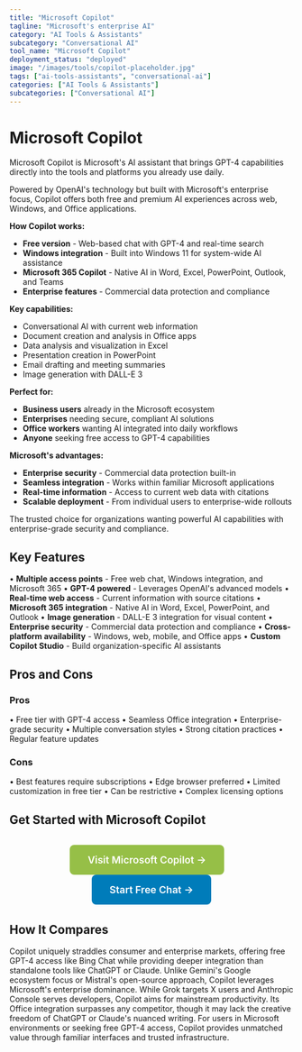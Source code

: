 ```yaml
---
title: "Microsoft Copilot"
tagline: "Microsoft's enterprise AI"
category: "AI Tools & Assistants"
subcategory: "Conversational AI"
tool_name: "Microsoft Copilot"
deployment_status: "deployed"
image: "/images/tools/copilot-placeholder.jpg"
tags: ["ai-tools-assistants", "conversational-ai"]
categories: ["AI Tools & Assistants"]
subcategories: ["Conversational AI"]
---
```


# Microsoft Copilot

Microsoft Copilot is Microsoft's AI assistant that brings GPT-4 capabilities directly into the tools and platforms you already use daily.

Powered by OpenAI's technology but built with Microsoft's enterprise focus, Copilot offers both free and premium AI experiences across web, Windows, and Office applications.

**How Copilot works:**
- **Free version** - Web-based chat with GPT-4 and real-time search
- **Windows integration** - Built into Windows 11 for system-wide AI assistance
- **Microsoft 365 Copilot** - Native AI in Word, Excel, PowerPoint, Outlook, and Teams
- **Enterprise features** - Commercial data protection and compliance

**Key capabilities:**
- Conversational AI with current web information
- Document creation and analysis in Office apps
- Data analysis and visualization in Excel
- Presentation creation in PowerPoint
- Email drafting and meeting summaries
- Image generation with DALL-E 3

**Perfect for:**
- **Business users** already in the Microsoft ecosystem
- **Enterprises** needing secure, compliant AI solutions
- **Office workers** wanting AI integrated into daily workflows
- **Anyone** seeking free access to GPT-4 capabilities

**Microsoft's advantages:**
- **Enterprise security** - Commercial data protection built-in
- **Seamless integration** - Works within familiar Microsoft applications
- **Real-time information** - Access to current web data with citations
- **Scalable deployment** - From individual users to enterprise-wide rollouts

The trusted choice for organizations wanting powerful AI capabilities with enterprise-grade security and compliance.

## Key Features

• **Multiple access points** - Free web chat, Windows integration, and Microsoft 365
• **GPT-4 powered** - Leverages OpenAI's advanced models
• **Real-time web access** - Current information with source citations
• **Microsoft 365 integration** - Native AI in Word, Excel, PowerPoint, and Outlook
• **Image generation** - DALL-E 3 integration for visual content
• **Enterprise security** - Commercial data protection and compliance
• **Cross-platform availability** - Windows, web, mobile, and Office apps
• **Custom Copilot Studio** - Build organization-specific AI assistants

## Pros and Cons

### Pros
• Free tier with GPT-4 access
• Seamless Office integration
• Enterprise-grade security
• Multiple conversation styles
• Strong citation practices
• Regular feature updates

### Cons
• Best features require subscriptions
• Edge browser preferred
• Limited customization in free tier
• Can be restrictive
• Complex licensing options

## Get Started with Microsoft Copilot

<div style="text-align: center; margin: 2rem 0;">
  <a href="https://copilot.microsoft.com" target="_blank" rel="noopener noreferrer" style="display: inline-block; background: #96BF47; color: white; padding: 1rem 2rem; text-decoration: none; border-radius: 8px; font-weight: 600; font-size: 1.1rem; margin-right: 1rem;">Visit Microsoft Copilot →</a>
  <a href="https://copilot.microsoft.com/" target="_blank" rel="noopener noreferrer" style="display: inline-block; background: #007cba; color: white; padding: 1rem 2rem; text-decoration: none; border-radius: 8px; font-weight: 600; font-size: 1.1rem;">Start Free Chat →</a>
</div>

## How It Compares

Copilot uniquely straddles consumer and enterprise markets, offering free GPT-4 access like Bing Chat while providing deeper integration than standalone tools like ChatGPT or Claude. Unlike Gemini's Google ecosystem focus or Mistral's open-source approach, Copilot leverages Microsoft's enterprise dominance. While Grok targets X users and Anthropic Console serves developers, Copilot aims for mainstream productivity. Its Office integration surpasses any competitor, though it may lack the creative freedom of ChatGPT or Claude's nuanced writing. For users in Microsoft environments or seeking free GPT-4 access, Copilot provides unmatched value through familiar interfaces and trusted infrastructure.